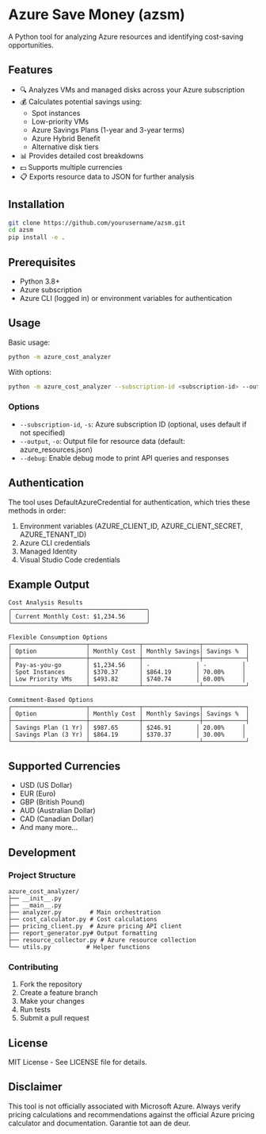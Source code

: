# Azure Save Money (azsm)

A Python tool for analyzing Azure resources and identifying cost-saving opportunities.

## Features

- 🔍 Analyzes VMs and managed disks across your Azure subscription
- 💰 Calculates potential savings using:
  - Spot instances
  - Low-priority VMs
  - Azure Savings Plans (1-year and 3-year terms)
  - Azure Hybrid Benefit
  - Alternative disk tiers
- 📊 Provides detailed cost breakdowns
- 💵 Supports multiple currencies
- 📋 Exports resource data to JSON for further analysis

## Installation

```bash
git clone https://github.com/yourusername/azsm.git
cd azsm
pip install -e .
```

## Prerequisites

- Python 3.8+
- Azure subscription
- Azure CLI (logged in) or environment variables for authentication

## Usage

Basic usage:
```bash
python -m azure_cost_analyzer
```

With options:
```bash
python -m azure_cost_analyzer --subscription-id <subscription-id> --output resources.json --debug
```

### Options

- `--subscription-id`, `-s`: Azure subscription ID (optional, uses default if not specified)
- `--output`, `-o`: Output file for resource data (default: azure_resources.json)
- `--debug`: Enable debug mode to print API queries and responses

## Authentication

The tool uses DefaultAzureCredential for authentication, which tries these methods in order:
1. Environment variables (AZURE_CLIENT_ID, AZURE_CLIENT_SECRET, AZURE_TENANT_ID)
2. Azure CLI credentials
3. Managed Identity
4. Visual Studio Code credentials

## Example Output

```
Cost Analysis Results
╭──────────────────────────────────────╮
│ Current Monthly Cost: $1,234.56      │
╰──────────────────────────────────────╯

Flexible Consumption Options
┌─────────────────────┬──────────────┬────────────────┬────────────┐
│ Option              │ Monthly Cost │ Monthly Savings│ Savings %  │
├─────────────────────┼──────────────┼────────────────┼────────────┤
│ Pay-as-you-go       │ $1,234.56    │ -             │ -          │
│ Spot Instances      │ $370.37      │ $864.19       │ 70.00%     │
│ Low Priority VMs    │ $493.82      │ $740.74       │ 60.00%     │
└─────────────────────┴──────────────┴────────────────┴────────────┘

Commitment-Based Options
┌─────────────────────┬──────────────┬────────────────┬────────────┐
│ Option              │ Monthly Cost │ Monthly Savings│ Savings %  │
├─────────────────────┼──────────────┼────────────────┼────────────┤
│ Savings Plan (1 Yr) │ $987.65      │ $246.91       │ 20.00%     │
│ Savings Plan (3 Yr) │ $864.19      │ $370.37       │ 30.00%     │
└─────────────────────┴──────────────┴────────────────┴────────────┘
```

## Supported Currencies

- USD (US Dollar)
- EUR (Euro)
- GBP (British Pound)
- AUD (Australian Dollar)
- CAD (Canadian Dollar)
- And many more...

## Development

### Project Structure

```
azure_cost_analyzer/
├── __init__.py
├── __main__.py
├── analyzer.py        # Main orchestration
├── cost_calculator.py # Cost calculations
├── pricing_client.py  # Azure pricing API client
├── report_generator.py# Output formatting
├── resource_collector.py # Azure resource collection
└── utils.py          # Helper functions
```

### Contributing

1. Fork the repository
2. Create a feature branch
3. Make your changes
4. Run tests
5. Submit a pull request

## License

MIT License - See LICENSE file for details.

## Disclaimer

This tool is not officially associated with Microsoft Azure. Always verify pricing calculations and recommendations against the official Azure pricing calculator and documentation.
Garantie tot aan de deur.
